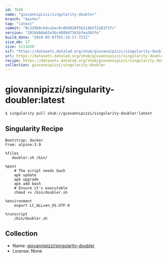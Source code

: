 ```yaml
---
id: 7636
name: "giovannipizzi/singularity-doubler"
branch: "master"
tag: "latest"
commit: "8c329b8cb4ca2ec6c8b9920f5b214b5f218373fc"
version: "201bbb0a63e3bc4089d73b1bfea303fe"
build_date: "2019-03-07T01:18:17.721Z"
size_mb: 17
size: 5111839
sif: "https://datasets.datalad.org/shub/giovannipizzi/singularity-doubler/latest/2019-03-07-8c329b8c-201bbb0a/201bbb0a63e3bc4089d73b1bfea303fe.simg"
url: https://datasets.datalad.org/shub/giovannipizzi/singularity-doubler/latest/2019-03-07-8c329b8c-201bbb0a/
recipe: https://datasets.datalad.org/shub/giovannipizzi/singularity-doubler/latest/2019-03-07-8c329b8c-201bbb0a/Singularity
collection: giovannipizzi/singularity-doubler
---
```


# giovannipizzi/singularity-doubler:latest

```bash
$ singularity pull shub://giovannipizzi/singularity-doubler:latest
```

## Singularity Recipe

```singularity
Bootstrap: docker
From: alpine:3.9

%files
   doubler.sh /bin/

%post
    # The script needs bash
    apk update
    apk upgrade
    apk add bash
    # Ensure it's executable
    chmod +x /bin/doubler.sh    

%environment
    export LC_ALL=en_US.UTF-8

%runscript
    /bin/doubler.sh
```

## Collection

 - Name: [giovannipizzi/singularity-doubler](https://github.com/giovannipizzi/singularity-doubler)
 - License: None

